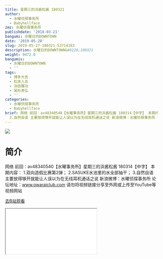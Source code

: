 ```yaml
---
title: 星期三的浜酱松酱 180321
author:
  - 水曜侦探事务所
  - Babyhellface
zmz: 水曜侦探事务所
publishdate: '2018-03-21'
bangumi: 水曜日的DOWNTOWN
date: '2019-05-28'
slug: 2019-05-27-180321-53714103
description: 水曜日的DOWNTOWN&#8226;180321
weight: 9472.0
bangumis:
  - 水曜日的DOWNTOWN
  - ''
tags:
  - 博多大吉
  - 松本人志
  - 浜田雅功
  - 尾形贵弘
  - ''
categories:
  - 水曜侦探事务所
  - Babyhellface
brief: 网络 前回：av48340540【水曜事务所】星期三的浜酱松酱 180314【中字】 本期内容： 1.双向造假比赛第2弹； 2.SASUKE水池里的水全部抽干；
  3.自然自语 主要放得够开就能让人误以为在无线耳机通话之说 新浪微博：水曜侦探事务所 论坛地址：www.owaraiclub.com 请勿将视频链接分享至外网或上传至YouTube等视频网站
---
```

![](https://raw.githubusercontent.com/tcgriffith/owaraisite/master/static/tmpimg/914430b940b4350a4a547786796dc330ed093845.jpg.480.jpg)
# 简介  
网络
前回：av48340540【水曜事务所】星期三的浜酱松酱 180314【中字】
本期内容：
1.双向造假比赛第2弹；
2.SASUKE水池里的水全部抽干；
3.自然自语 主要放得够开就能让人误以为在无线耳机通话之说
新浪微博：水曜侦探事务所 论坛地址：www.owaraiclub.com
请勿将视频链接分享至外网或上传至YouTube等视频网站  

[去B站观看](https://www.bilibili.com/video/av53714103/)
<div class ="resp-container"><iframe class="testiframe" src="//player.bilibili.com/player.html?aid=53714103"", scrolling="no", allowfullscreen="true" > </iframe></div> 
